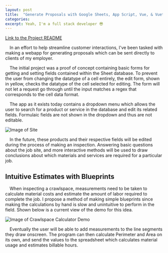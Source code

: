 ```yaml
---
layout: post
title:  "Generate Proposals with Google Sheets, App Script, Vue, & Vuetify"
categories: 
excerpt: Yeah, I'm a full stack developer 😎
---
```


[Link to the Project README](https://github.com/radiosketch/edu/tree/master/Software%20Engineering/Websites/google_sheets_site)

&emsp;In an effort to help streamline customer interactions, I've been tasked with making a webapp for generating proposals which can be sent directly to clients of my employer.   

&emsp;The initial project was a proof of concept containing basic forms for getting and setting fields contained within the Sheet database. To prevent the user from changing the datatype of a cell entirely, the edit form, shown in yellow, checks the datatype of the cell selected for editing. The form will not let a request go through until the input matches a regex that corresponds to the cell data format.  

&emsp;The app as it exists today contains a dropdown menu which allows the user to search for a product or service in the database and edit its related fields. Formulaic fields are not shown in the dropdown and thus are not editable.  

![Image of Site](https://cdn.discordapp.com/attachments/513555424247676929/1047719161020825630/image.png)

&emsp;In the future, these products and their respective fields will be edited during the process of making an inspection. Answering basic questions about the job site, and more interactive methods will be used to draw conclusions about which materials and services are required for a particular job.

## Intuitive Estimates with Blueprints  

&emsp;When inspecting a crawlspace, measurements need to be taken to calculate material costs and estimate the amount of labor required to complete the job. I propose a method of making simple blueprints since making the calculations by hand is slow and unintuitive to perform in the field. Shown below is a current view of the demo for this idea.

![Image of Crawlspace Calculator Demo](https://cdn.discordapp.com/attachments/513555424247676929/1047718048741728306/image.png)  

&emsp;Eventually the user will be able to add measurements to the line segments they draw onscreen. The program can then calculate Perimeter and Area on its own, and send the values to the spreadsheet which calculates material usage and estimates billable hours.


